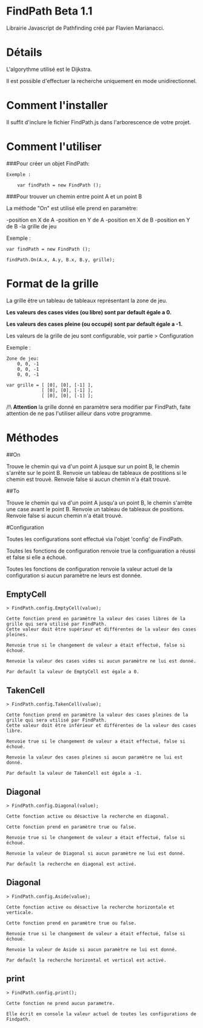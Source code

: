# FindPath Beta 1.1

Librairie Javascript de Pathfinding créé par Flavien Marianacci.

# Détails

L'algorythme utilisé est le Dijkstra.

Il est possible d'effectuer la recherche uniquement en mode unidirectionnel.

# Comment l'installer

Il suffit d'inclure le fichier FindPath.js dans l'arborescence de votre projet.

# Comment l'utiliser

###Pour créer un objet FindPath:

	Exemple : 
	
		var findPath = new FindPath ();
	
###Pour trouver un chemin entre point A et un point B
	
La méthode "On" est utilisé elle prend en paramètre:

-position en X de A
-position en Y de A
-position en X de B
-position en Y de B
-la grille de jeu

Exemple : 
	
	var findPath = new FindPath ();
	
	findPath.On(A.x, A.y, B.x, B.y, grille);
	
# Format de la grille
	
La grille être un tableau de tableaux représentant la zone de jeu.

**Les valeurs des cases vides (ou libre) sont par default égale a 0.**
	
**Les valeurs des cases pleine (ou occupé) sont par default égale a -1.**

Les valeurs de la grille de jeu sont configurable, voir partie > Configuration
	
Exemple : 
		
	Zone de jeu: 
		0, 0, -1
		0, 0, -1
		0, 0, -1
	
	var grille = [ [0], [0], [-1] ], 
				 [ [0], [0], [-1] ],
				 [ [0], [0], [-1] ];

/!\ **Attention** la grille donné en paramètre sera modifier par FindPath, faite attention de ne pas l'utiliser ailleur dans votre programme.


# Méthodes

##On

Trouve le chemin qui va d'un point A jusque sur un point B, le chemin s'arrête sur le point B.
Renvoie un tableau de tableaux de postitions si le chemin est trouvé.
Renvoie false si aucun chemin n'a était trouvé.

##To 

Trouve le chemin qui va d'un point A jusqu'a un point B, le chemin s'arrête une case avant le point B.
Renvoie un tableau de tableaux de positions.
Renvoie false si aucun chemin n'a était trouvé.


#Configuration

Toutes les configurations sont effectué via l'objet 'config' de FindPath. 

Toutes les fonctions de configuration renvoie true la configuaration a réussi et false si elle a échoué.

Toutes les fonctions de configuration renvoie la valeur actuel de la configuration si aucun paramètre ne leurs est donnée.

## EmptyCell
	
	> FindPath.config.EmptyCell(value);

	Cette fonction prend en paramètre la valeur des cases libres de la grille qui sera utilisé par FindPath.
	Cette valeur doit être supérieur et différentes de la valeur des cases pleines.

	Renvoie true si le changement de valeur a était effectué, false si échoué.
	
	Renvoie la valeur des cases vides si aucun paramètre ne lui est donné.

	Par default la valeur de EmptyCell est égale a 0.

## TakenCell

	> FindPath.config.TakenCell(value);

	Cette fonction prend en paramètre la valeur des cases pleines de la grille qui sera utilisé par FindPath.
	Cette valeur doit être inférieur et différentes de la valeur des cases libre.

	Renvoie true si le changement de valeur a était effectué, false si échoué.

	Renvoie la valeur des cases pleines si aucun paramètre ne lui est donné.

	Par default la valeur de TakenCell est égale a -1.


## Diagonal

	> FindPath.config.Diagonal(value);
	
	Cette fonction active ou désactive la recherche en diagonal.

	Cette fonction prend en paramètre true ou false.

	Renvoie true si le changement de valeur a était effectué, false si échoué.

	Renvoie la valeur de Diagonal si aucun paramètre ne lui est donné.

	Par default la recherche en diagonal est activé.


## Diagonal

	> FindPath.config.Aside(value);
	
	Cette fonction active ou désactive la recherche horizontale et verticale.

	Cette fonction prend en paramètre true ou false.

	Renvoie true si le changement de valeur a était effectué, false si échoué.

	Renvoie la valeur de Aside si aucun paramètre ne lui est donné.

	Par default la recherche horizontal et vertical est activé.

## print

	> FindPath.config.print();

	Cette fonction ne prend aucun parametre.

	Elle écrit en console la valeur actuel de toutes les configurations de Findpath.